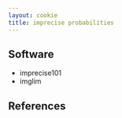 ```yaml
---
layout: cookie
title: imprecise probabilities
---
```


## Software 

* imprecise101
* imglim

## References 

